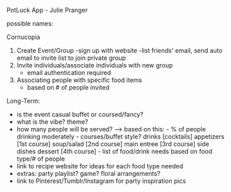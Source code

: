 PotLuck App - Julie Pranger


possible names:

Cornucopia
<!-- A Long Expected Party -->
<!-- A Place at the Table
What Can I Bring?
Prep the Party
Who Brings What?
Group Meal
Back for Seconds: a Potluck planner -->



1. Create Event/Group
	-sign up with website
	-list friends' email, send auto email to invite list to join private group
2. Invite individuals/associate individuals with new group
	- email authentication required
3. Associating people with specific food items
	- based on # of people invited




Long-Term:

- is the event casual buffet or coursed/fancy?
- what is the vibe? theme?
- how many people will be served?
--> based on this:
		- % of people drinking moderately
		- courses/buffet style?
				drinks [cocktails]
				appetizers [1st course]
				soup/salad [2nd course]
				main entree [3rd course]
				side dishes
				dessert [4th course]
		- list of food/drink needs based on food type/# of people
- link to recipe website for ideas for each food type needed
- extras: party playlist? game? floral arrangements?
- link to Pinterest/Tumblr/Instagram for party inspiration pics

